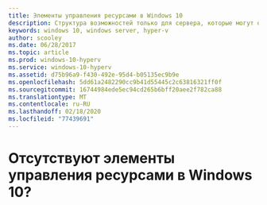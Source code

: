 ```yaml
---
title: Элементы управления ресурсами в Windows 10
description: Структура возможностей только для сервера, которые могут отображаться, но не используются в диспетчере Hyper-V в Windows 10.
keywords: windows 10, windows server, hyper-v
author: scooley
ms.date: 06/28/2017
ms.topic: article
ms.prod: windows-10-hyperv
ms.service: windows-10-hyperv
ms.assetid: d75b96a9-f430-492e-95d4-b05135ec9b9e
ms.openlocfilehash: 5dd61a2482290cc9b41d55445c2c63816321ff0f
ms.sourcegitcommit: 16744984ede5ec94cd265b6bff20aee2f782ca88
ms.translationtype: MT
ms.contentlocale: ru-RU
ms.lasthandoff: 02/18/2020
ms.locfileid: "77439691"
---
```

# <a name="resource-controls-missing-on-windows-10"></a>Отсутствуют элементы управления ресурсами в Windows 10?
